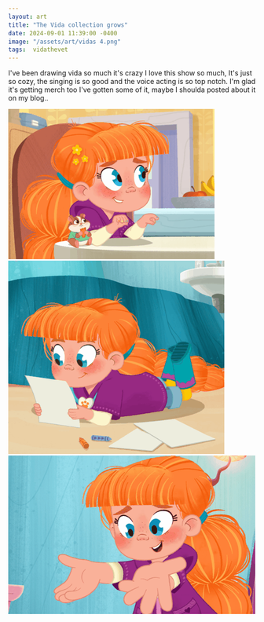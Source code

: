 ```yaml
---
layout: art
title: "The Vida collection grows"
date: 2024-09-01 11:39:00 -0400
image: "/assets/art/vidas 4.png"
tags:  vidathevet 
---
```


I've been drawing vida so much it's crazy I love this show so much, It's just so cozy, the singing is so good and the voice acting is so top notch. 
I'm glad it's getting merch too I've gotten some of it, maybe I shoulda posted about it on my blog..

<img src= "/assets/images/1.gif"  style="max-width:100%;max-height:100vh"> <img src= "/assets/images/2.gif"  style="max-width:100%;max-height:100vh"> <img src= "/assets/images/3.gif"  style="max-width:100%;max-height:100vh">


